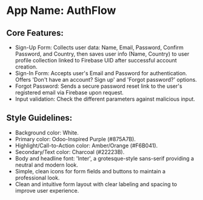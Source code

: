 # **App Name**: AuthFlow

## Core Features:

- Sign-Up Form: Collects user data: Name, Email, Password, Confirm Password, and Country, then saves user info (Name, Country) to user profile collection linked to Firebase UID after successful account creation.
- Sign-In Form: Accepts user's Email and Password for authentication. Offers 'Don't have an account? Sign up' and 'Forgot password?' options.
- Forgot Password: Sends a secure password reset link to the user's registered email via Firebase upon request.
- Input validation: Check the different parameters against malicious input.

## Style Guidelines:

- Background color: White.
- Primary color: Odoo-Inspired Purple (#875A7B).
- Highlight/Call-to-Action color: Amber/Orange (#F6B041).
- Secondary/Text color: Charcoal (#22223B).
- Body and headline font: 'Inter', a grotesque-style sans-serif providing a neutral and modern look.
- Simple, clean icons for form fields and buttons to maintain a professional look.
- Clean and intuitive form layout with clear labeling and spacing to improve user experience.